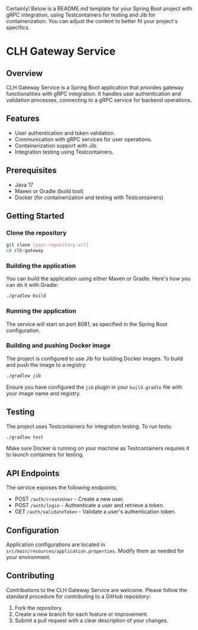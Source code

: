Certainly! Below is a README.md template for your Spring Boot project with gRPC integration, using Testcontainers for testing and Jib for containerization. You can adjust the content to better fit your project's specifics.

# CLH Gateway Service

## Overview

CLH Gateway Service is a Spring Boot application that provides gateway functionalities with gRPC integration. It handles user authentication and validation processes, connecting to a gRPC service for backend operations.

## Features

- User authentication and token validation.
- Communication with gRPC services for user operations.
- Containerization support with Jib.
- Integration testing using Testcontainers.

## Prerequisites

- Java 17
- Maven or Gradle (build tool)
- Docker (for containerization and testing with Testcontainers)

## Getting Started

### Clone the repository

```bash
git clone [your-repository-url]
cd clh-gateway
```

### Building the application

You can build the application using either Maven or Gradle. Here's how you can do it with Gradle:

```bash
./gradlew build
```

### Running the application


The service will start on port 8081, as specified in the Spring Boot configuration.

### Building and pushing Docker image

The project is configured to use Jib for building Docker images. To build and push the image to a registry:

```bash
./gradlew jib
```

Ensure you have configured the `jib` plugin in your `build.gradle` file with your image name and registry.

## Testing

The project uses Testcontainers for integration testing. To run tests:

```bash
./gradlew test
```

Make sure Docker is running on your machine as Testcontainers requires it to launch containers for testing.

## API Endpoints

The service exposes the following endpoints:

- POST `/auth/createUser` - Create a new user.
- POST `/auth/login` - Authenticate a user and retrieve a token.
- GET `/auth/validateToken` - Validate a user's authentication token.

## Configuration

Application configurations are located in `src/main/resources/application.properties`. Modify them as needed for your environment.

## Contributing

Contributions to the CLH Gateway Service are welcome. Please follow the standard procedure for contributing to a GitHub repository:

1. Fork the repository.
2. Create a new branch for each feature or improvement.
3. Submit a pull request with a clear description of your changes.